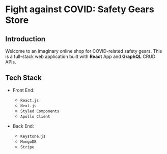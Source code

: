 # Fight against COVID: Safety Gears Store
## Introduction
Welcome to an imaginary online shop for COVID-related safety gears. This is a full-stack web application built with **React** App and **GraphQL** CRUD APIs.

## Tech Stack
- Front End:
  - `React.js`
  - `Next.js`
  - `Styled Components`
  - `Apollo Client`

- Back End:
  - `Keystone.js`
  - `MongoDB`
  - `Stripe`
